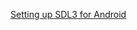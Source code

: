 [Setting up SDL3 for Android](https://8observer8.github.io/tutorials/setting-up/sdl3-for-android/public/index.html)
